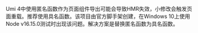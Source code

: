 Umi 4中使用匿名函数作为页面组件导出可能会导致HMR失效，小修改会触发页面重载。推荐使用具名函数。该项目由官方脚手架创建，在Windows 10上使用Node v16.15.0测试时出现该问题。解决方案是替换匿名函数为具名函数。
